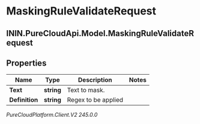 # MaskingRuleValidateRequest

## ININ.PureCloudApi.Model.MaskingRuleValidateRequest

## Properties

|Name | Type | Description | Notes|
|------------ | ------------- | ------------- | -------------|
| **Text** | **string** | Text to mask. | |
| **Definition** | **string** | Regex to be applied | |



_PureCloudPlatform.Client.V2 245.0.0_
